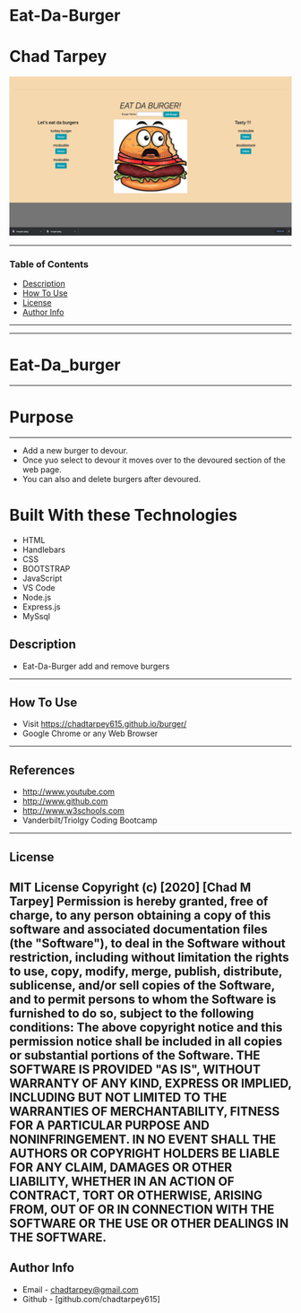 # Eat-Da-Burger
# Chad Tarpey
![Project Image](public/assets/img/screenshot.png)

---
### Table of Contents
- [Description](#description)
- [How To Use](#how-to-use)
- [License](#license)
- [Author Info](#author-info)
---

---

# Eat-Da_burger
---


# Purpose
---
* Add a new burger to devour.
* Once yuo select to devour it moves over to the devoured section of the web page.
* You can also and delete burgers after devoured.


# Built With these Technologies
* HTML
* Handlebars
* CSS
* BOOTSTRAP
* JavaScript
* VS Code
* Node.js
* Express.js
* MySsql


## Description
* Eat-Da-Burger add and remove burgers

---
## How To Use
- Visit   https://chadtarpey615.github.io/burger/
- Google Chrome or any Web Browser
---
## References
- http://www.youtube.com
- http://www.github.com
- http://www.w3schools.com
- Vanderbilt/Triolgy Coding Bootcamp
---
## License
MIT License
Copyright (c) [2020] [Chad M Tarpey]
Permission is hereby granted, free of charge, to any person obtaining a copy
of this software and associated documentation files (the "Software"), to deal
in the Software without restriction, including without limitation the rights
to use, copy, modify, merge, publish, distribute, sublicense, and/or sell
copies of the Software, and to permit persons to whom the Software is
furnished to do so, subject to the following conditions:
The above copyright notice and this permission notice shall be included in all
copies or substantial portions of the Software.
THE SOFTWARE IS PROVIDED "AS IS", WITHOUT WARRANTY OF ANY KIND, EXPRESS OR
IMPLIED, INCLUDING BUT NOT LIMITED TO THE WARRANTIES OF MERCHANTABILITY,
FITNESS FOR A PARTICULAR PURPOSE AND NONINFRINGEMENT. IN NO EVENT SHALL THE
AUTHORS OR COPYRIGHT HOLDERS BE LIABLE FOR ANY CLAIM, DAMAGES OR OTHER
LIABILITY, WHETHER IN AN ACTION OF CONTRACT, TORT OR OTHERWISE, ARISING FROM,
OUT OF OR IN CONNECTION WITH THE SOFTWARE OR THE USE OR OTHER DEALINGS IN THE
SOFTWARE.
---
## Author Info
- Email - [chadtarpey@gmail.com](chadtarpey@gmail.com)
- Github - [github.com/chadtarpey615]


